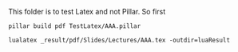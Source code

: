 This folder is to test Latex and not Pillar. 
So first 

```
pillar build pdf TestLatex/AAA.pillar
```

```
lualatex _result/pdf/Slides/Lectures/AAA.tex -outdir=luaResult
```
